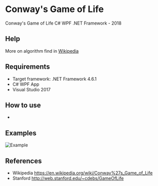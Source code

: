 # Conway's Game of Life

Conway's Game of Life C# WPF .NET Framework - 2018

Help
-----
More on algorithm find in [Wikipedia](https://en.wikipedia.org/wiki/Conway%27s_Game_of_Life)

Requirements
-----
  - Target framework: .NET Framework 4.6.1
  - C# WPF App
  - Visual Studio 2017
   
How to use
-----
  - 
  
Examples
-----
<img src="https://github.com/kruherson1337/SLIC/blob/master/examples/example.jpg?raw=true" alt="Example"/>


References
-----
  - Wikipedia https://en.wikipedia.org/wiki/Conway%27s_Game_of_Life
  - Stanford http://web.stanford.edu/~cdebs/GameOfLife
